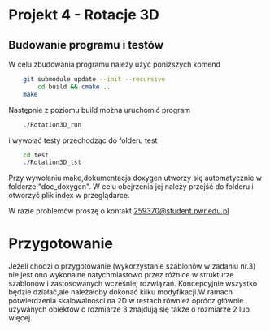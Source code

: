 # Projekt 4 - Rotacje 3D

## Budowanie programu i testów

W celu zbudowania programu należy użyć poniższych komend

```bash
    git submodule update --init --recursive
		cd build && cmake ..
    make
```

Następnie z poziomu build można uruchomić program

```bash
    ./Rotation3D_run
```

i wywołać testy przechodząc do folderu test

```bash
    cd test
    ./Rotation3D_tst
```

Przy wywołaniu make,dokumentacja doxygen utworzy się automatycznie w folderze "doc_doxygen".
W celu obejrzenia jej należy przejść do folderu i otworzyć plik index w przeglądarce.

W razie problemów proszę o kontakt <259370@student.pwr.edu.pl>

# Przygotowanie

Jeżeli chodzi o przygotowanie (wykorzystanie szablonów w zadaniu nr.3) nie jest ono wykonalne natychmiastowo przez różnice w strukturze szablonów i zastosowanych wcześniej rozwiązań.
Koncepcyjnie wszystko będzie działać,ale należałoby dokonać kilku modyfikacji.W ramach potwierdzenia skalowalności na 2D w testach również oprócz głównie używanych obiektów o rozmiarze 3
znajdują się także o rozmiarze 2 lub więcej.
